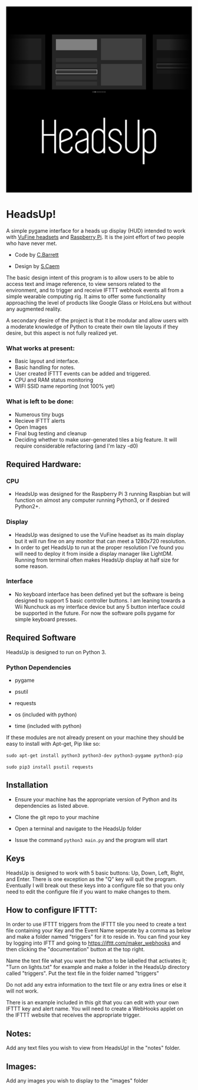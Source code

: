 ![Logo](https://raw.githubusercontent.com/directive0/HeadsUp/master/assets/logo.png?raw=true "Logo")

# HeadsUp!

A simple pygame interface for a heads up display (HUD) intended to work with [VuFine headsets](https://www.vufine.com/) and [Raspberry Pi](https://www.raspberrypi.org/). It is the joint effort of two people who have never met. 

- Code by [C.Barrett](http://www.directive0.com)

- Design by [S.Caem](mailto:thedigitons@gmail.com)

The basic design intent of this program is to allow users to be able to access text and image reference, to view sensors related to the environment, and to trigger and receive IFTTT webhook events all from a simple wearable computing rig. It aims to offer some functionality approaching the level of products like Google Glass or HoloLens but without any augmented reality. 

A secondary desire of the project is that it be modular and allow users with a moderate knowledge of Python to create their own tile layouts if they desire, but this aspect is not fully realized yet.



### What works at present:

- Basic layout and interface.
- Basic handling for notes.
- User created IFTTT events can be added and triggered.
- CPU and RAM status monitoring
- WIFI SSID name reporting (not 100% yet)


### What is left to be done:
- Numerous tiny bugs
- Recieve IFTTT alerts
- Open Images
- Final bug testing and cleanup
- Deciding whether to make user-generated tiles a big feature. It will require considerable refactoring (and I'm lazy -d0)

## Required Hardware:


### CPU
- HeadsUp was designed for the Raspberry Pi 3 running Raspbian but will function on almost any computer running Python3, or if desired Python2+. 

### Display
- HeadsUp was designed to use the VuFine headset as its main display but it will run fine on any monitor that can meet a 1280x720 resolution.
- In order to get HeadsUp to run at the proper resolution I've found you will need to deploy it from inside a display manager like LightDM. Running from terminal often makes HeadsUp display at half size for some reason.

### Interface
- No keyboard interface has been defined yet but the software is being designed to support 5 basic controller buttons. I am leaning towards a Wii Nunchuck as my interface device but any 5 button interface could be supported in the future. For now the software polls pygame for simple keyboard presses.

## Required Software

HeadsUp is designed to run on Python 3.

### Python Dependencies
- pygame
- psutil
- requests

- os (included with python)
- time (included with python)

If these modules are not already present on your machine they should be easy to install with Apt-get, Pip like so:

`sudo apt-get install python3 python3-dev python3-pygame python3-pip`

`sudo pip3 install psutil requests`

## Installation

- Ensure your machine has the appropriate version of Python and its dependencies as listed above. 

- Clone the git repo to your machine

- Open a terminal and navigate to the HeadsUp folder

- Issue the command `python3 main.py` and the program will start

## Keys

HeadsUp is designed to work with 5 basic buttons: Up, Down, Left, Right, and Enter. There is one exception as the "Q" key will quit the program. Eventually I will break out these keys into a configure file so that you only need to edit the configure file if you want to make changes to them.


## How to configure IFTTT:

In order to use IFTTT triggers from the IFTTT tile you need to create a text file containing your Key and the Event Name seperate by a comma as below and make a folder named "triggers" for it to reside in. You can find your key by logging into IFTT and going to https://ifttt.com/maker_webhooks and then clicking the "documentation" button at the top right. 

Name the text file what you want the button to be labelled that activates it; "Turn on lights.txt" for example and make a folder in the HeadsUp directory called "triggers". Put the text file in the folder named "triggers"

Do not add any extra information to the text file or any extra lines or else it will not work. 

There is an example included in this git that you can edit with your own IFTTT key and alert name. You will need to create a WebHooks applet on the IFTTT website that receives the appropriate trigger. 


## Notes:

Add any text files you wish to view from HeadsUp! in the "notes" folder.

## Images:

Add any images you wish to display to the "images" folder
